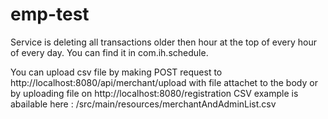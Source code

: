 # emp-test
Service is deleting all transactions older then hour at the top of every hour of every day.
You can find it in com.ih.schedule.

You can upload csv file by making POST request to http://localhost:8080/api/merchant/upload with file attachet to the body 
or by uploading file on http://localhost:8080/registration
CSV example is abailable here : /src/main/resources/merchantAndAdminList.csv 
